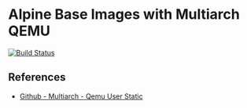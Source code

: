 # Alpine Base Images with Multiarch QEMU
[![Build Status](https://api.travis-ci.org/glego/alpine-qemu.svg?branch=master)](https://travis-ci.org/glego/alpine-qemu)

## References
* [Github - Multiarch - Qemu User Static](https://github.com/multiarch/qemu-user-static)
